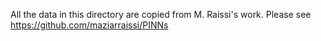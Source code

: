 All the data in this directory are copied from M. Raissi's work.
Please see https://github.com/maziarraissi/PINNs
